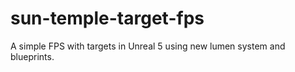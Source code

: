 # sun-temple-target-fps
A simple FPS with targets in Unreal 5 using new lumen system and blueprints.
